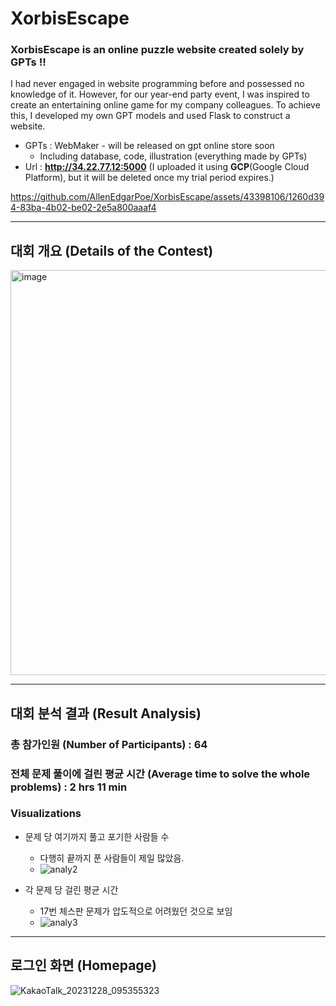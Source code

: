 # XorbisEscape

### XorbisEscape is an online puzzle website created solely by GPTs !! 
I had never engaged in website programming before and possessed no knowledge of it. However, for our year-end party event, I was inspired to create an entertaining online game for my company colleagues. To achieve this, I developed my own GPT models and used Flask to construct a website. 
- GPTs : WebMaker - will be released on gpt online store soon
  - Including database, code, illustration (everything made by GPTs)
- Url : **http://34.22.77.12:5000** (I uploaded it using **GCP**(Google Cloud Platform), but it will be deleted once my trial period expires.)


https://github.com/AllenEdgarPoe/XorbisEscape/assets/43398106/1260d394-83ba-4b02-be02-2e5a800aaaf4




---
## 대회 개요 (Details of the Contest)

<img width="648" alt="image" src="https://github.com/AllenEdgarPoe/XorbisEscape/assets/43398106/58ac8e81-f7b2-41ac-9e85-de3d8ba38bc3">

---

## 대회 분석 결과 (Result Analysis)

### 총 참가인원 (Number of Participants) :  64
### 전체 문제 풀이에 걸린 평균 시간 (Average time to solve the whole problems) : 2 hrs 11 min
### Visualizations
* 문제 당 여기까지 풀고 포기한 사람들 수 
  * 다행히 끝까지 푼 사람들이 제일 많았음. 
  * ![analy2](https://github.com/AllenEdgarPoe/XorbisEscape/assets/43398106/09045fa5-7012-4e20-8598-34a050772943)

* 각 문제 당 걸린 평균 시간 
  * 17번 체스판 문제가 압도적으로 어려웠던 것으로 보임 
  * ![analy3](https://github.com/AllenEdgarPoe/XorbisEscape/assets/43398106/ba20195a-45b5-45c3-a87e-154a89289673)

---

## 로그인 화면 (Homepage)
![KakaoTalk_20231228_095355323](https://github.com/AllenEdgarPoe/Real-time-SD-TD-SDXLora/assets/43398106/5aa822a9-1e68-4fcb-9611-bfe270009f5e)
